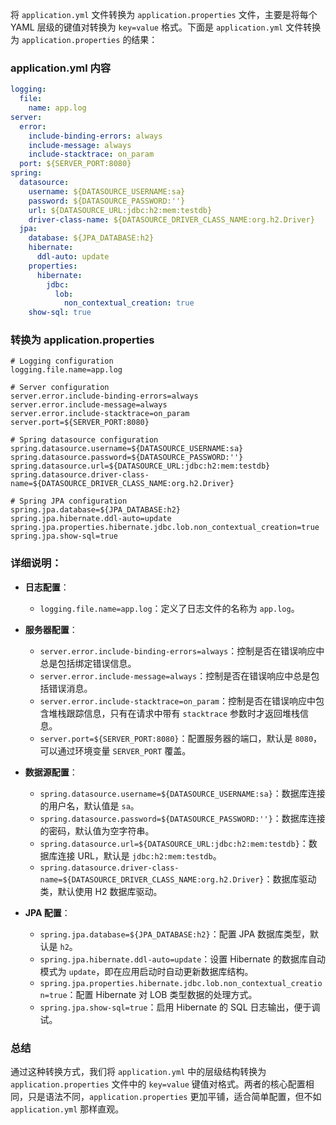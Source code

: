 将 `application.yml` 文件转换为 `application.properties` 文件，主要是将每个 YAML 层级的键值对转换为 `key=value` 格式。下面是 `application.yml` 文件转换为 `application.properties` 的结果：

### **application.yml 内容**

```yaml
logging:
  file:
    name: app.log
server:
  error:
    include-binding-errors: always
    include-message: always
    include-stacktrace: on_param
  port: ${SERVER_PORT:8080}
spring:
  datasource:
    username: ${DATASOURCE_USERNAME:sa}
    password: ${DATASOURCE_PASSWORD:''}
    url: ${DATASOURCE_URL:jdbc:h2:mem:testdb}
    driver-class-name: ${DATASOURCE_DRIVER_CLASS_NAME:org.h2.Driver}
  jpa:
    database: ${JPA_DATABASE:h2}
    hibernate:
      ddl-auto: update
    properties:
      hibernate:
        jdbc:
          lob:
            non_contextual_creation: true
    show-sql: true
```

### **转换为 application.properties**

```properties
# Logging configuration
logging.file.name=app.log

# Server configuration
server.error.include-binding-errors=always
server.error.include-message=always
server.error.include-stacktrace=on_param
server.port=${SERVER_PORT:8080}

# Spring datasource configuration
spring.datasource.username=${DATASOURCE_USERNAME:sa}
spring.datasource.password=${DATASOURCE_PASSWORD:''}
spring.datasource.url=${DATASOURCE_URL:jdbc:h2:mem:testdb}
spring.datasource.driver-class-name=${DATASOURCE_DRIVER_CLASS_NAME:org.h2.Driver}

# Spring JPA configuration
spring.jpa.database=${JPA_DATABASE:h2}
spring.jpa.hibernate.ddl-auto=update
spring.jpa.properties.hibernate.jdbc.lob.non_contextual_creation=true
spring.jpa.show-sql=true
```

### **详细说明：**

- **日志配置**：
    
    - `logging.file.name=app.log`：定义了日志文件的名称为 `app.log`。
- **服务器配置**：
    
    - `server.error.include-binding-errors=always`：控制是否在错误响应中总是包括绑定错误信息。
    - `server.error.include-message=always`：控制是否在错误响应中总是包括错误消息。
    - `server.error.include-stacktrace=on_param`：控制是否在错误响应中包含堆栈跟踪信息，只有在请求中带有 `stacktrace` 参数时才返回堆栈信息。
    - `server.port=${SERVER_PORT:8080}`：配置服务器的端口，默认是 `8080`，可以通过环境变量 `SERVER_PORT` 覆盖。
- **数据源配置**：
    
    - `spring.datasource.username=${DATASOURCE_USERNAME:sa}`：数据库连接的用户名，默认值是 `sa`。
    - `spring.datasource.password=${DATASOURCE_PASSWORD:''}`：数据库连接的密码，默认值为空字符串。
    - `spring.datasource.url=${DATASOURCE_URL:jdbc:h2:mem:testdb}`：数据库连接 URL，默认是 `jdbc:h2:mem:testdb`。
    - `spring.datasource.driver-class-name=${DATASOURCE_DRIVER_CLASS_NAME:org.h2.Driver}`：数据库驱动类，默认使用 H2 数据库驱动。
- **JPA 配置**：
    
    - `spring.jpa.database=${JPA_DATABASE:h2}`：配置 JPA 数据库类型，默认是 `h2`。
    - `spring.jpa.hibernate.ddl-auto=update`：设置 Hibernate 的数据库自动模式为 `update`，即在应用启动时自动更新数据库结构。
    - `spring.jpa.properties.hibernate.jdbc.lob.non_contextual_creation=true`：配置 Hibernate 对 LOB 类型数据的处理方式。
    - `spring.jpa.show-sql=true`：启用 Hibernate 的 SQL 日志输出，便于调试。

### **总结**

通过这种转换方式，我们将 `application.yml` 中的层级结构转换为 `application.properties` 文件中的 `key=value` 键值对格式。两者的核心配置相同，只是语法不同，`application.properties` 更加平铺，适合简单配置，但不如 `application.yml` 那样直观。